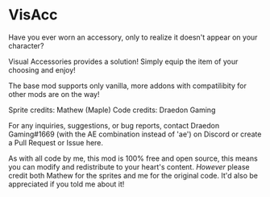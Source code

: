 # VisAcc
Have you ever worn an accessory, only to realize it doesn't appear on your character?

Visual Accessories provides a solution! Simply equip the item of your choosing and enjoy!

The base mod supports only vanilla, more addons with compatilibity for other mods are on the way!

Sprite credits: Mathew (Maple)
Code credits: Draedon Gaming

For any inquiries, suggestions, or bug reports, contact Draedon Gaming#1669 (with the AE combination instead of 'ae') on Discord or create a Pull Request or Issue here.

As with all code by me, this mod is 100% free and open source, this means you can modify and redistribute to your heart's content.
*However* please credit both Mathew for the sprites and me for the original code. It'd also be appreciated if you told me about it!

